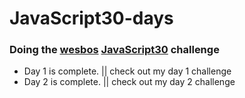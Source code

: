 # JavaScript30-days

  ### Doing the [wesbos](https://https://wesbos.com) [JavaScript30](https://javascript30.com/) challenge 
  * Day 1 is complete.  || check out my day 1 challenge
  * Day 2 is complete.  || check out my day 2 challenge
  
